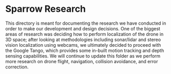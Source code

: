 # Sparrow Research

This directory is meant for documenting the research we have conducted in order to make our development and design decisions. One of the biggest areas of research was deciding how to perform localization of the drone in 3D space; after looking at methodologies including sonar/lidar and stereo vision localization using webcams, we ultimately decided to proceed with the Google Tango, which provides some in-built motion tracking and depth sensing capabilities. We will continue to update this folder as we perform more research on drone flight, navigation, collision avoidance, and error correction.

